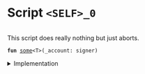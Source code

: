 
<a id="<SELF>_0"></a>

# Script `<SELF>_0`





<pre><code></code></pre>


This script does really nothing but just aborts.


<pre><code><b>fun</b> <a href="some_script.md#<SELF>_0_some">some</a>&lt;T&gt;(_account: signer)
</code></pre>



<details>
<summary>Implementation</summary>


<pre><code><b>fun</b> <a href="some_script.md#<SELF>_0_some">some</a>&lt;T&gt;(_account: signer) {
    <b>abort</b> 1
}
</code></pre>



</details>
